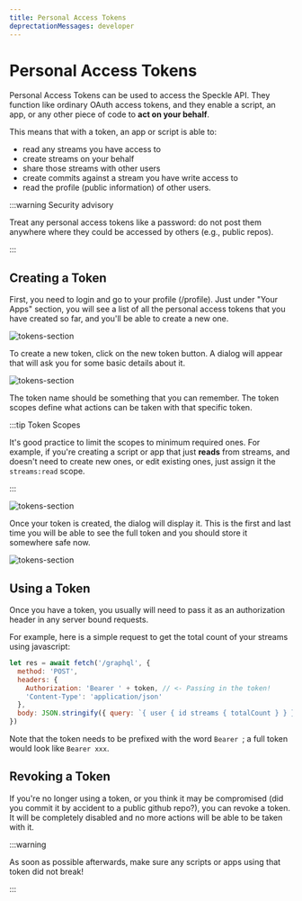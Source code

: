 ```yaml
---
title: Personal Access Tokens
deprectationMessages: developer
---
```


<Banner />

# Personal Access Tokens 

Personal Access Tokens can be used to access the Speckle API. They function like ordinary OAuth access tokens, and they enable a script, an app, or any other piece of code to **act on your behalf**.

This means that with a token, an app or script is able to:
- read any streams you have access to
- create streams on your behalf
- share those streams with other users
- create commits against a stream you have write access to
- read the profile (public information) of other users.

:::warning Security advisory

Treat any personal access tokens like a password: do not post them anywhere where they could be accessed by others (e.g., public repos).

:::

## Creating a Token

First, you need to login and go to your profile (/profile). Just under "Your Apps" section, you will see a list of all the personal access tokens that you have created so far, and you'll be able to create a new one.

![tokens-section](../dev/img/tokens1.png)

To create a new token, click on the new token button. A dialog will appear that will ask you for some basic details about it. 

![tokens-section](../dev/img/tokens2.png)

The token name should be something that you can remember. The token scopes define what actions can be taken with that specific token. 

:::tip Token Scopes

It's good practice to limit the scopes to minimum required ones. For example, if you're creating a script or app that just **reads** from streams, and doesn't need to create new ones, or edit existing ones, just assign it the `streams:read` scope. 

:::

![tokens-section](../dev/img/tokens3.png)

Once your token is created, the dialog will display it. This is the first and last time you will be able to see the full token and you should store it somewhere safe now. 

![tokens-section](../dev/img/tokens4.png)

## Using a Token 

Once you have a token, you usually will need to pass it as an authorization header in any server bound requests. 

For example, here is a simple request to get the total count of your streams using javascript:


```js
let res = await fetch('/graphql', {
  method: 'POST',
  headers: {
    Authorization: 'Bearer ' + token, // <- Passing in the token!
    'Content-Type': 'application/json'
  },
  body: JSON.stringify({ query: `{ user { id streams { totalCount } } }` })
})

```

Note that the token needs to be prefixed with the word `Bearer `; a full token would look like `Bearer xxx`. 

## Revoking a Token

If you're no longer using a token, or you think it may be compromised (did you commit it by accident to a public github repo?), you can revoke a token. It will be completely disabled and no more actions will be able to be taken with it. 

:::warning

As soon as possible afterwards, make sure any scripts or apps using that token did not break!

:::


